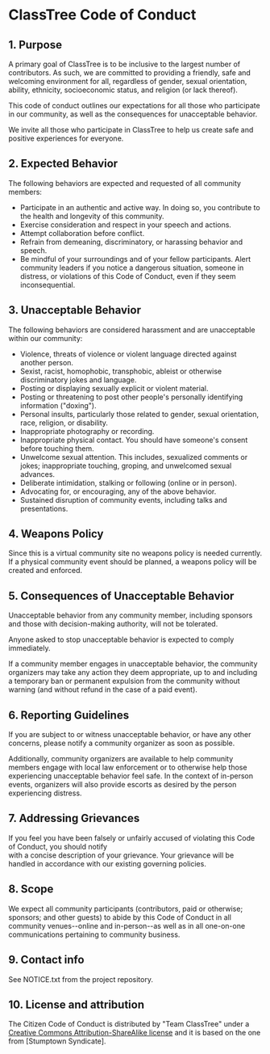 # ClassTree Code of Conduct

## 1. Purpose

A primary goal of ClassTree is to be inclusive to the largest number of contributors. 
As such, we are committed to providing a friendly, safe and welcoming environment for all, regardless 
of gender, sexual orientation, ability, ethnicity, socioeconomic status, and religion (or lack thereof).

This code of conduct outlines our expectations for all those who participate in our community, as well as
the consequences for unacceptable behavior.

We invite all those who participate in ClassTree to help us create safe and positive 
experiences for everyone.

## 2. Expected Behavior

The following behaviors are expected and requested of all community members:

 * Participate in an authentic and active way. In doing so, you contribute to the health and longevity of 
   this community.
 * Exercise consideration and respect in your speech and actions.
 * Attempt collaboration before conflict.
 * Refrain from demeaning, discriminatory, or harassing behavior and speech.
 * Be mindful of your surroundings and of your fellow participants. Alert community leaders if you notice 
   a dangerous situation, someone in distress, or violations of this Code of Conduct, even if they seem 
   inconsequential.
 
## 3. Unacceptable Behavior

The following behaviors are considered harassment and are unacceptable within our community:

 * Violence, threats of violence or violent language directed against another person.
 * Sexist, racist, homophobic, transphobic, ableist or otherwise discriminatory jokes and language.
 * Posting or displaying sexually explicit or violent material.
 * Posting or threatening to post other people's personally identifying information ("doxing").
 * Personal insults, particularly those related to gender, sexual orientation, race, religion, or disability.
 * Inappropriate photography or recording.
 * Inappropriate physical contact. You should have someone's consent before touching them.
 * Unwelcome sexual attention. This includes, sexualized comments or jokes; inappropriate touching, groping, 
   and unwelcomed sexual advances.
 * Deliberate intimidation, stalking or following (online or in person).
 * Advocating for, or encouraging, any of the above behavior.
 * Sustained disruption of community events, including talks and presentations.

## 4. Weapons Policy

Since this is a virtual community site no weapons policy is needed currently.
If a physical community event should be planned, a weapons policy will be created and enforced.

## 5. Consequences of Unacceptable Behavior

Unacceptable behavior from any community member, including sponsors and those with decision-making authority, 
will not be tolerated.

Anyone asked to stop unacceptable behavior is expected to comply immediately.

If a community member engages in unacceptable behavior, the community organizers may take any action they deem 
appropriate, up to and including a temporary ban or permanent expulsion from the community without warning 
(and without refund in the case of a paid event).

## 6. Reporting Guidelines

If you are subject to or witness unacceptable behavior, or have any other concerns, please notify a community 
organizer as soon as possible. 

Additionally, community organizers are available to help community members engage with local law enforcement or 
to otherwise help those experiencing unacceptable behavior feel safe. In the context of in-person events, 
organizers will also provide escorts as desired by the person experiencing distress.

## 7. Addressing Grievances

If you feel you have been falsely or unfairly accused of violating this Code of Conduct, you should notify  
with a concise description of your grievance. Your grievance will be handled in accordance with our existing 
governing policies. 

## 8. Scope

We expect all community participants (contributors, paid or otherwise; sponsors; and other guests) to abide by 
this Code of Conduct in all community venues--online and in-person--as well as in all one-on-one communications 
pertaining to community business.

## 9. Contact info

See NOTICE.txt from the project repository.

## 10. License and attribution

The Citizen Code of Conduct is distributed by "Team ClassTree" under a [Creative Commons Attribution-ShareAlike license](http://creativecommons.org/licenses/by-sa/3.0/)
and it is based on the one from [Stumptown Syndicate].
